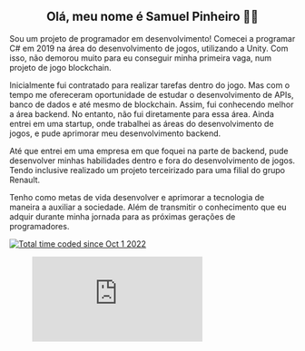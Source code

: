 <h2 align="center">Olá, meu nome é Samuel Pinheiro 👋👋</h2>

<p> Sou um projeto de programador em desenvolvimento! Comecei a programar C# em 2019 na área do desenvolvimento de jogos, utilizando a Unity. Com isso, não demorou muito para eu conseguir minha primeira vaga, num projeto de jogo blockchain.

Inicialmente fui contratado para realizar tarefas dentro do jogo. Mas com o tempo me ofereceram oportunidade de estudar o desenvolvimento de APIs, banco de dados e até mesmo de blockchain. Assim, fui conhecendo melhor a área backend.
No entanto, não fui diretamente para essa área. Ainda entrei em uma startup, onde trabalhei as áreas do desenvolvimento de jogos, e pude aprimorar meu desenvolvimento backend.

Até que entrei em uma empresa em que foquei na parte de backend, pude desenvolver minhas habilidades dentro e fora do desenvolvimento de jogos. Tendo inclusive realizado um projeto terceirizado para uma filial do grupo Renault.

Tenho como metas de vida desenvolver e aprimorar a tecnologia de maneira a auxiliar a sociedade. Além de transmitir o conhecimento que eu adquir durante minha jornada para as próximas gerações de programadores.
</p>

<a href="https://wakatime.com/@6ecf4756-d7cd-4132-b781-927116bd0328"><img src="https://wakatime.com/badge/user/6ecf4756-d7cd-4132-b781-927116bd0328.svg" alt="Total time coded since Oct 1 2022" /></a>

<figure><embed src="https://wakatime.com/share/@samuelpsantiago/0f4e0092-46c0-482e-be1a-0548ba09bbe8.svg"></embed></figure>
